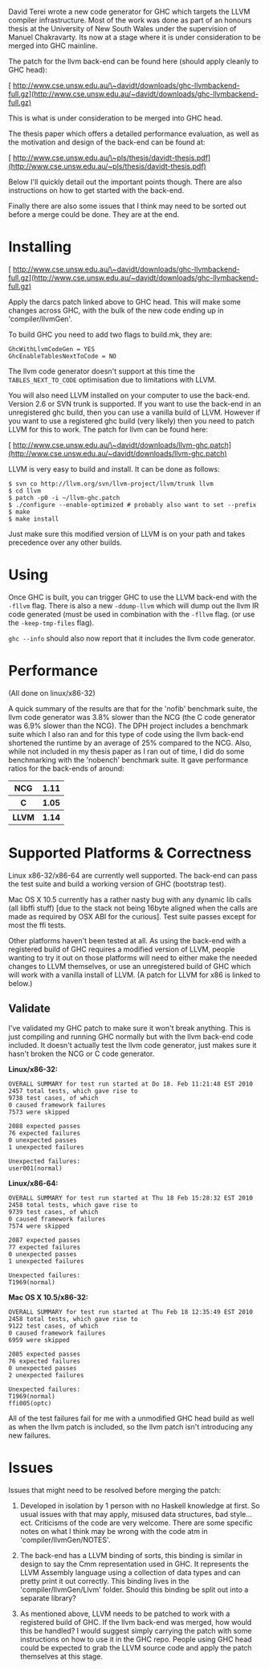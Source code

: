 
David Terei wrote a new code generator for GHC which targets the LLVM compiler infrastructure. Most of the work was done as part of an honours thesis at the University of New South Wales under the supervision of Manuel Chakravarty. Its now at a stage where it is under consideration to be merged into GHC mainline.


The patch for the llvm back-end can be found here (should apply cleanly to GHC head):

[ http://www.cse.unsw.edu.au/\~davidt/downloads/ghc-llvmbackend-full.gz](http://www.cse.unsw.edu.au/~davidt/downloads/ghc-llvmbackend-full.gz)


This is what is under consideration to be merged into GHC head.


The thesis paper which offers a detailed performance evaluation, as well as the motivation and design of the back-end can be found at:

[ http://www.cse.unsw.edu.au/\~pls/thesis/davidt-thesis.pdf](http://www.cse.unsw.edu.au/~pls/thesis/davidt-thesis.pdf)


Below I'll quickly detail out the important points though. There are also instructions on how to get started with the back-end.


Finally there are also some issues that I think may need to be sorted out before a merge could be done. They are at the end.

# Installing

[ http://www.cse.unsw.edu.au/\~davidt/downloads/ghc-llvmbackend-full.gz](http://www.cse.unsw.edu.au/~davidt/downloads/ghc-llvmbackend-full.gz)


Apply the darcs patch linked above to GHC head. This will make some changes across GHC, with the bulk of the new code ending up in 'compiler/llvmGen'.


To build GHC you need to add two flags to build.mk, they are:

```wiki
GhcWithLlvmCodeGen = YES
GhcEnableTablesNextToCode = NO
```


The llvm code generator doesn't support at this time the `TABLES_NEXT_TO_CODE` optimisation due to limitations with LLVM.


You will also need LLVM installed on your computer to use the back-end. Version 2.6 or SVN trunk is supported. If you want to use the back-end in an unregistered ghc build, then you can use a vanilla build of LLVM. However if you want to use a registered ghc build (very likely) then you need to patch LLVM for this to work. The patch for llvm can be found here:

[ http://www.cse.unsw.edu.au/\~davidt/downloads/llvm-ghc.patch](http://www.cse.unsw.edu.au/~davidt/downloads/llvm-ghc.patch)


LLVM is very easy to build and install. It can be done as follows:

```wiki
$ svn co http://llvm.org/svn/llvm-project/llvm/trunk llvm
$ cd llvm
$ patch -p0 -i ~/llvm-ghc.patch
$ ./configure --enable-optimized # probably also want to set --prefix
$ make
$ make install
```


Just make sure this modified version of LLVM is on your path and takes precedence over any other builds.

# Using


Once GHC is built, you can trigger GHC to use the LLVM back-end with the `-fllvm` flag. There is also a new `-ddump-llvm` which will dump out the llvm IR code generated (must be used in combination with the `-fllvm` flag. (or use the `-keep-tmp-files` flag).

`ghc --info` should also now report that it includes the llvm code generator.

# Performance


(All done on linux/x86-32)


A quick summary of the results are that for the 'nofib' benchmark suite, the llvm code generator was 3.8% slower than the NCG (the C code generator was 6.9% slower than the NCG). The DPH project includes a benchmark suite which I also ran and for this type of code using the llvm back-end shortened the runtime by an average of 25% compared to the NCG. Also, while not included in my thesis paper as I ran out of time, I did do some benchmarking with the 'nobench' benchmark suite. It gave performance ratios for the back-ends of around:

<table><tr><th>NCG </th>
<th> 1.11
</th></tr>
<tr><th>C </th>
<th> 1.05
</th></tr>
<tr><th>LLVM </th>
<th> 1.14
</th></tr></table>

# Supported Platforms & Correctness


Linux x86-32/x86-64 are currently well supported. The back-end can pass the test suite and build a working version of GHC (bootstrap test).


Mac OS X 10.5 currently has a rather nasty bug with any dynamic lib calls (all libffi stuff) \[due to the stack not being 16byte aligned when the calls are made as required by OSX ABI for the curious\]. Test suite passes except for most the ffi tests.


Other platforms haven't been tested at all. As using the back-end with a registered build of GHC requires a modified version of LLVM, people wanting to try it out on those platforms will need to either make the needed changes to LLVM themselves, or use an unregistered build of GHC which will work with a vanilla install of LLVM. (A patch for LLVM for x86 is linked to below.)

## Validate


I've validated my GHC patch to make sure it won't break anything. This is just compiling and running GHC normally but with the llvm back-end code included. It doesn't actually test the llvm code generator, just makes sure it hasn't broken the NCG or C code generator.

**Linux/x86-32:**

```wiki
OVERALL SUMMARY for test run started at Do 18. Feb 11:21:48 EST 2010
2457 total tests, which gave rise to
9738 test cases, of which
0 caused framework failures
7573 were skipped

2088 expected passes
76 expected failures
0 unexpected passes
1 unexpected failures

Unexpected failures:
user001(normal)
```

**Linux/x86-64:**

```wiki
OVERALL SUMMARY for test run started at Thu 18 Feb 15:28:32 EST 2010
2458 total tests, which gave rise to
9739 test cases, of which
0 caused framework failures
7574 were skipped

2087 expected passes
77 expected failures
0 unexpected passes
1 unexpected failures

Unexpected failures:
T1969(normal)
```

**Mac OS X 10.5/x86-32:**

```wiki
OVERALL SUMMARY for test run started at Thu Feb 18 12:35:49 EST 2010
2458 total tests, which gave rise to
9122 test cases, of which
0 caused framework failures
6959 were skipped

2085 expected passes
76 expected failures
0 unexpected passes
2 unexpected failures

Unexpected failures:
T1969(normal)
ffi005(optc)
```


All of the test failures fail for me with a unmodified GHC head build as well as when the llvm patch is included, so the llvm patch isn't introducing any new failures.

# Issues


Issues that might need to be resolved before merging the patch:

1. Developed in isolation by 1 person with no Haskell knowledge at first. So usual issues with that may apply, misused data structures, bad style... ect. Criticisms of the code are very welcome. There are some specific notes on what I think may be wrong with the code atm in 'compiler/llvmGen/NOTES'.

1. The back-end has a LLVM binding of sorts, this binding is similar in design to say the Cmm representation used in GHC. It represents the LLVM Assembly language using a collection of data types and can pretty print it out correctly. This binding lives in the 'compiler/llvmGen/Llvm' folder. Should this binding be split out into a separate library?

1. As mentioned above, LLVM needs to be patched to work with a registered build of GHC. If the llvm back-end was merged, how would this be handled? I would suggest simply carrying the patch with some instructions on how to use it in the GHC repo. People using GHC head could be expected to grab the LLVM source code and apply the patch themselves at this stage.
